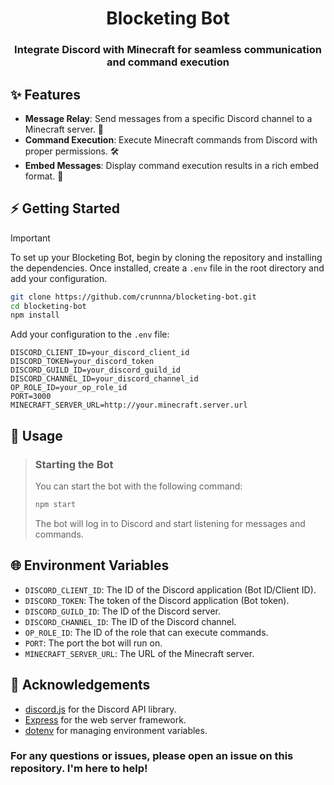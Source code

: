 <div align="center">
  <h1 align="center">Blocketing Bot</h1>
  <h3>Integrate Discord with Minecraft for seamless communication and command execution</h3>
</div>

## ✨ Features
- **Message Relay**: Send messages from a specific Discord channel to a Minecraft server. 💬
- **Command Execution**: Execute Minecraft commands from Discord with proper permissions. 🛠️
- **Embed Messages**: Display command execution results in a rich embed format. 📜

## ⚡ Getting Started
> [!IMPORTANT]
> To set up your Blocketing Bot, begin by cloning the repository and installing the dependencies. Once installed, create a `.env` file in the root directory and add your configuration.
> ```sh
> git clone https://github.com/crunnna/blocketing-bot.git
> cd blocketing-bot
> npm install
> ```
> Add your configuration to the `.env` file:
> ```env
> DISCORD_CLIENT_ID=your_discord_client_id
> DISCORD_TOKEN=your_discord_token
> DISCORD_GUILD_ID=your_discord_guild_id
> DISCORD_CHANNEL_ID=your_discord_channel_id
> OP_ROLE_ID=your_op_role_id
> PORT=3000
> MINECRAFT_SERVER_URL=http://your.minecraft.server.url
> ```

## 🚀 Usage
> ### Starting the Bot
> You can start the bot with the following command:
> ```sh
> npm start
> ```
> The bot will log in to Discord and start listening for messages and commands.

## 🌐 Environment Variables
- `DISCORD_CLIENT_ID`: The ID of the Discord application (Bot ID/Client ID).
- `DISCORD_TOKEN`: The token of the Discord application (Bot token).
- `DISCORD_GUILD_ID`: The ID of the Discord server.
- `DISCORD_CHANNEL_ID`: The ID of the Discord channel.
- `OP_ROLE_ID`: The ID of the role that can execute commands.
- `PORT`: The port the bot will run on.
- `MINECRAFT_SERVER_URL`: The URL of the Minecraft server.

## 🙏 Acknowledgements
- [discord.js](https://discord.js.org/) for the Discord API library.
- [Express](https://expressjs.com/) for the web server framework.
- [dotenv](https://github.com/motdotla/dotenv) for managing environment variables.

### For any questions or issues, please open an issue on this repository. I'm here to help!